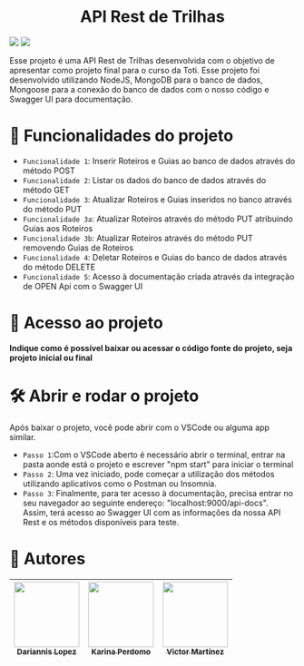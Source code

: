 <h1 align="center"> API Rest de Trilhas </h1>
<p> <img src="https://img.shields.io/badge/Node.js-43853D?style=for-the-badge&logo=node.js&logoColor=white" />
<img src="https://img.shields.io/badge/MongoDB-4EA94B?style=for-the-badge&logo=mongodb&logoColor=white" /> </p>

Esse projeto é uma API Rest de Trilhas desenvolvida com o objetivo de apresentar como projeto final para o curso da Toti. Esse projeto foi desenvolvido utilizando NodeJS, MongoDB para o banco de dados, Mongoose para a conexão do banco de dados com o nosso código e Swagger UI para documentação.

# :hammer: Funcionalidades do projeto

- `Funcionalidade 1`: Inserir Roteiros e Guias ao banco de dados através do método POST 
- `Funcionalidade 2`: Listar os dados do banco de dados através do método GET
- `Funcionalidade 3`: Atualizar Roteiros e Guias inseridos no banco através do método PUT
- `Funcionalidade 3a`: Atualizar Roteiros através do método PUT atribuindo Guias aos Roteiros
- `Funcionalidade 3b`: Atualizar Roteiros através do método PUT removendo Guias de Roteiros
- `Funcionalidade 4`: Deletar Roteiros e Guias do banco de dados através do método DELETE
- `Funcionalidade 5`: Acesso à documentação criada através da integração de OPEN Api com o Swagger UI

# 📁 Acesso ao projeto

**Indique como é possível baixar ou acessar o código fonte do projeto, seja projeto inicial ou final**

# 🛠️ Abrir e rodar o projeto

Após baixar o projeto, você pode abrir com o VSCode ou alguma app similar.

- `Passo 1`:Com o VSCode aberto é necessário abrir o terminal, entrar na pasta aonde está o projeto e escrever "npm start" para iniciar o terminal
- `Passo 2`: Uma vez iniciado, pode começar a utilização dos métodos utilizando aplicativos como o Postman ou Insomnia.
- `Passo 3`: Finalmente, para ter acesso à documentação, precisa entrar no seu navegador ao seguinte endereço: "localhost:9000/api-docs". Assim, terá acesso ao Swagger UI com as informações da nossa API Rest e os métodos disponíveis para teste.

# 👥 Autores

| [<img src="https://avatars.githubusercontent.com/dalt22" width=115><br><sub>Dariannis Lopez</sub>](https://github.com/dalt22) |  [<img src="https://avatars.githubusercontent.com/Karina041325" width=115><br><sub>Karina Perdomo</sub>](https://github.com/Karina041325) |  [<img src="https://avatars.githubusercontent.com/vmanuelmartinez" width=115><br><sub>Victor Martínez</sub>](https://github.com/vmanuelmartinez) |
| :---: | :---: | :---: |
